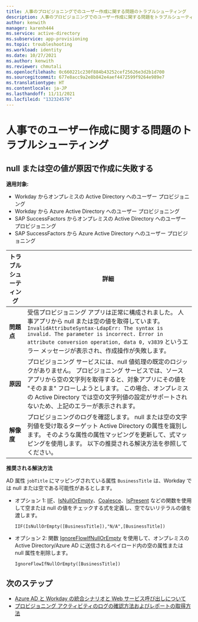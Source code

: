 ```yaml
---
title: 人事のプロビジョニングでのユーザー作成に関する問題のトラブルシューティング
description: 人事のプロビジョニングでのユーザー作成に関する問題をトラブルシューティングする方法について説明します
author: kenwith
manager: karenh444
ms.service: active-directory
ms.subservice: app-provisioning
ms.topic: troubleshooting
ms.workload: identity
ms.date: 10/27/2021
ms.author: kenwith
ms.reviewer: chmutali
ms.openlocfilehash: 0c660221c230f884b43252cef25626e3d2b1d700
ms.sourcegitcommit: 677e8acc9a2e8b842e4aef4472599f9264e989e7
ms.translationtype: HT
ms.contentlocale: ja-JP
ms.lasthandoff: 11/11/2021
ms.locfileid: "132324576"
---
```

# <a name="troubleshoot-hr-user-creation-issues"></a>人事でのユーザー作成に関する問題のトラブルシューティング

## <a name="creation-fails-due-to-null--empty-values"></a>null または空の値が原因で作成に失敗する 

**適用対象:**
* Workday からオンプレミスの Active Directory へのユーザー プロビジョニング
* Workday から Azure Active Directory へのユーザー プロビジョニング
* SAP SuccessFactors からオンプレミスの Active Directory へのユーザー プロビジョニング
* SAP SuccessFactors から Azure Active Directory へのユーザー プロビジョニング

| トラブルシューティング | 詳細 |
|-- | -- |
| **問題点** | 受信プロビジョニング アプリは正常に構成されました。 人事アプリから null または空の値を取得しています。 `InvalidAttributeSyntax-LdapErr: The syntax is invalid. The parameter is incorrect. Error in attribute conversion operation, data 0, v3839` というエラー メッセージが表示され、作成操作が失敗します。 |
| **原因** | プロビジョニング サービスには、null 値処理の既定のロジックがありません。 プロビジョニング サービスでは、ソース アプリから空の文字列を取得すると、対象アプリにその値を "そのまま" フローしようとします。 この場合、オンプレミスの Active Directory では空の文字列値の設定がサポートされないため、上記のエラーが表示されます。 |
| **解像度** | プロビジョニングのログを確認します。 null または空の文字列値を受け取るターゲット Active Directory の属性を識別します。 そのような属性の属性マッピングを更新して、式マッピングを使用します。 以下の推奨される解決方法を参照してください。 |

**推奨される解決方法**

  AD 属性 `jobTitle` にマッピングされている属性 `BusinessTitle` は、Workday では null または空である可能性があるとします。 
  * オプション 1: [IIF](functions-for-customizing-application-data.md#iif)、[IsNullOrEmpty](functions-for-customizing-application-data.md#isnullorempty)、[Coalesce](functions-for-customizing-application-data.md#coalesce)、[IsPresent](functions-for-customizing-application-data.md#ispresent) などの関数を使用して空または null の値をチェックする式を定義し、空でないリテラルの値を渡します。 
  
     `IIF(IsNullOrEmpty([BusinessTitle]),"N/A",[BusinessTitle])`

  * オプション 2: 関数 [IgnoreFlowIfNullOrEmpty](functions-for-customizing-application-data.md#ignoreflowifnullorempty) を使用して、オンプレミスの Active Directory/Azure AD に送信されるペイロード内の空の属性または null 属性を削除します。 
  
     `IgnoreFlowIfNullOrEmpty([BusinessTitle])` 


## <a name="next-steps"></a>次のステップ

* [Azure AD と Workday の統合シナリオと Web サービス呼び出しについて](workday-integration-reference.md)
* [プロビジョニング アクティビティのログの確認方法およびレポートの取得方法](check-status-user-account-provisioning.md)

